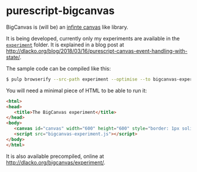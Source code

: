 # purescript-bigcanvas

BigCanvas is (will be) an [infinte canvas](https://en.wikipedia.org/wiki/Infinite_canvas) like
library. 

It is being developed, currently only my experiments are available in the [`experiment`](https://github.com/domoszlai/purescript-bigcanvas/tree/master/experiment) folder. It is explained in a blog post at http://dlacko.org/blog/2018/03/16/purescript-canvas-event-handling-with-state/.

The sample code can be compiled like this:

```bash
$ pulp browserify --src-path experiment --optimise --to bigcanvas-experiment.js
```

You will need a minimal piece of HTML to be able to run it:

```html
<html>
<head>
   <title>The BigCanvas experiment</title>
</head>
<body>
   <canvas id="canvas" width="600" height="600" style="border: 1px solid black;"/>
   <script src="bigcanvas-experiment.js"></script>
</body>
</html>
```

It is also available precompiled, online at http://dlacko.org/bigcanvas/experiment/.
